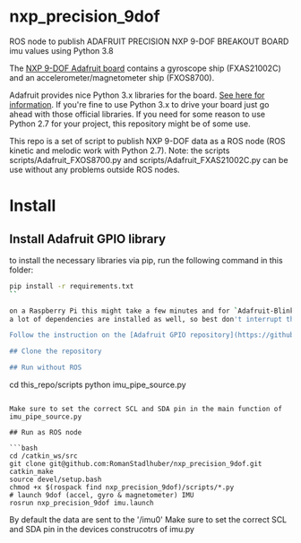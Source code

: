 # nxp_precision_9dof
ROS node to publish ADAFRUIT PRECISION NXP 9-DOF BREAKOUT BOARD imu values using Python 3.8

The [NXP 9-DOF Adafruit board](https://learn.adafruit.com/nxp-precision-9dof-breakout/overview) contains a gyroscope ship (FXAS21002C) and an accelerometer/magnetometer ship (FXOS8700).

Adafruit provides nice Python 3.x libraries for the board. [See here for information](https://learn.adafruit.com/nxp-precision-9dof-breakout/python-circuitpython).
If you're fine to use Python 3.x to drive your board just go ahead with those official libraries. If you need for some reason to use Python 2.7 for your project, this repository might be of some use.

This repo is a set of script to publish NXP 9-DOF data as a ROS node (ROS kinetic and melodic work with Python 2.7).
Note: the scripts scripts/Adafruit_FXOS8700.py and scripts/Adafruit_FXAS21002C.py can be use without any problems outside ROS nodes.

# Install

## Install Adafruit GPIO library

to install the necessary libraries via pip, run the following command in this folder:

```bash
pip install -r requirements.txt
``

on a Raspberry Pi this might take a few minutes and for `Adafruit-Blinka`,
a lot of dependencies are installed as well, so best don't interrupt the process.

Follow the instruction on the [Adafruit GPIO repository](https://github.com/adafruit/Adafruit_Python_GPIO).

## Clone the repository

## Run without ROS

```
cd this_repo/scripts
python imu_pipe_source.py
```

Make sure to set the correct SCL and SDA pin in the main function of imu_pipe_source.py

## Run as ROS node

```bash
cd /catkin_ws/src
git clone git@github.com:RomanStadlhuber/nxp_precision_9dof.git
catkin_make
source devel/setup.bash
chmod +x $(rospack find nxp_precision_9dof)/scripts/*.py
# launch 9dof (accel, gyro & magnetometer) IMU
rosrun nxp_precision_9dof imu.launch
```

By default the data are sent to the '/imu0'
Make sure to set the correct SCL and SDA pin in the devices construcotrs of imu.py

